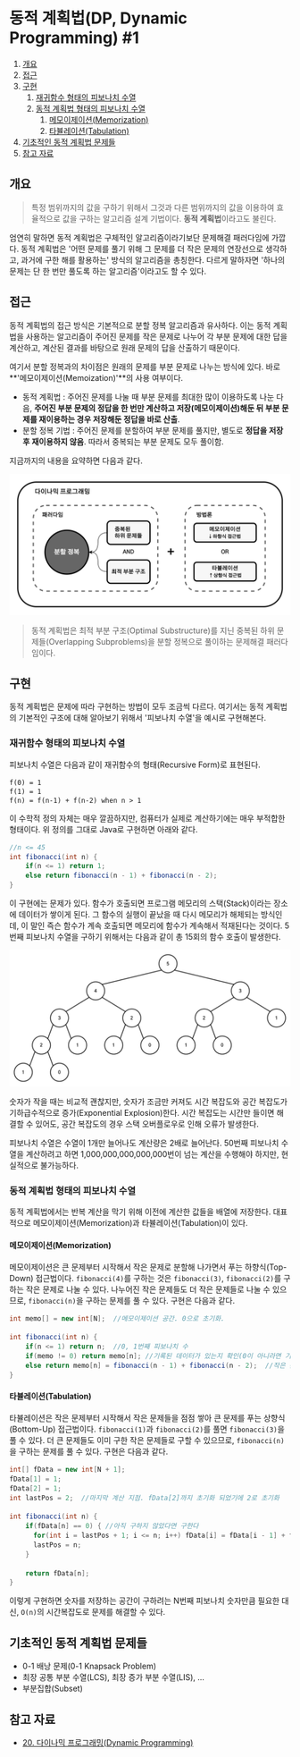 # 동적 계획법(DP, Dynamic Programming) #1

1. [개요](#개요)
2. [접근](#접근)
3. [구현](#구현)
   1. [재귀함수 형태의 피보나치 수열](#재귀함수-형태의-피보나치-수열)
   2. [동적 계획법 형태의 피보나치 수열](#동적-계획법-형태의-피보나치-수열)
      1. [메모이제이션(Memorization)](#메모이제이션memorization)
      1. [타뷸레이션(Tabulation)](#타뷸레이션tabulation)
4. [기초적인 동적 계획법 문제들](#기초적인-동적-계획법-문제들)
5. [참고 자료](#참고-자료)

## 개요

> 특정 범위까지의 값을 구하기 위해서 그것과 다른 범위까지의 값을 이용하여 효율적으로 값을 구하는 알고리즘 설계 기법이다. **동적 계획법**이라고도 불린다.

엄연히 말하면 동적 계획법은 구체적인 알고리즘이라기보단 문제해결 패러다임에 가깝다. 동적 계획법은 '어떤 문제를 풀기 위해 그 문제를 더 작은 문제의 연장선으로 생각하고, 과거에 구한 해를 활용하는' 방식의 알고리즘을 총칭한다. 다르게 말하자면 '하나의 문제는 단 한 번만 풀도록 하는 알고리즘'이라고도 할 수 있다.

## 접근

동적 계획법의 접근 방식은 기본적으로 분할 정복 알고리즘과 유사하다. 이는 동적 계획법을 사용하는 알고리즘이 주어진 문제를 작은 문제로 나누어 각 부분 문제에 대한 답을 계산하고, 계산된 결과를 바탕으로 원래 문제의 답을 산출하기 때문이다.

여기서 분할 정복과의 차이점은 원래의 문제를 부분 문제로 나누는 방식에 있다. 바로 **'메모이제이션(Memoization)'**의 사용 여부이다.

- 동적 계획법 : 주어진 문제를 나눌 때 부분 문제를 최대한 많이 이용하도록 나눈 다음, **주어진 부분 문제의 정답을 한 번만 계산하고 저장(메모이제이션)해둔 뒤 부분 문제를 재이용하는 경우 저장해둔 정답을 바로 산출**.
- 분할 정복 기법 : 주어진 문제를 분할하여 부분 문제를 풀지만, 별도로 **정답을 저장 후 재이용하지 않음**. 따라서 중복되는 부분 문제도 모두 풀이함.

지금까지의 내용을 요약하면 다음과 같다.

![Dynamic-Programming-overview-01](./images/Dynamic-Programming-01-overview.png)

> 동적 계획법은 최적 부분 구조(Optimal Substructure)를 지닌 중복된 하위 문제들(Overlapping Subproblems)을 분할 정복으로 풀이하는 문제해결 패러다임이다.

## 구현

동적 계획법은 문제에 따라 구현하는 방법이 모두 조금씩 다르다. 여기서는 동적 계획법의 기본적인 구조에 대해 알아보기 위해서 '피보나치 수열'을 예시로 구현해본다.

### 재귀함수 형태의 피보나치 수열

피보나치 수열은 다음과 같이 재귀함수의 형태(Recursive Form)로 표현된다.

```
f(0) = 1
f(1) = 1
f(n) = f(n-1) + f(n-2) when n > 1
```

이 수학적 정의 자체는 매우 깔끔하지만, 컴퓨터가 실제로 계산하기에는 매우 부적합한 형태이다. 위 정의를 그대로 Java로 구현하면 아래와 같다.

```java
//n <= 45
int fibonacci(int n) {
    if(n <= 1) return 1;
    else return fibonacci(n - 1) + fibonacci(n - 2);
}
```

이 구현에는 문제가 있다. 함수가 호출되면 프로그램 메모리의 스택(Stack)이라는 장소에 데이터가 쌓이게 된다. 그 함수의 실행이 끝났을 때 다시 메모리가 해제되는 방식인데, 이 말인 즉슨 함수가 계속 호출되면 메모리에 함수가 계속해서 적재된다는 것이다. 5번째 피보나치 수열을 구하기 위해서는 다음과 같이 총 15회의 함수 호출이 발생한다.

![Dynamic-Programming-fibonacci-01](./images/Dynamic-Programming-01-fibonacci-01.png)

숫자가 작을 때는 비교적 괜찮지만, 숫자가 조금만 커져도 시간 복잡도와 공간 복잡도가 기하급수적으로 증가(Exponential Explosion)한다. 시간 복잡도는 시간만 들이면 해결할 수 있어도, 공간 복잡도의 경우 스택 오버플로우로 인해 오류가 발생한다.

피보나치 수열은 수열이 1개만 늘어나도 계산량은 2배로 늘어난다. 50번째 피보나치 수열을 계산하려고 하면 1,000,000,000,000,000번이 넘는 계산을 수행해야 하지만, 현실적으로 불가능하다.

### 동적 계획법 형태의 피보나치 수열

동적 계획법에서는 반복 계산을 막기 위해 이전에 계산한 값들을 배열에 저장한다. 대표적으로 메모이제이션(Memorization)과 타뷸레이션(Tabulation)이 있다.

#### 메모이제이션(Memorization)

메모이제이션은 큰 문제부터 시작해서 작은 문제로 분할해 나가면서 푸는 하향식(Top-Down) 접근법이다. `fibonacci(4)`를 구하는 것은 `fibonacci(3)`, `fibonacci(2)`를 구하는 작은 문제로 나눌 수 있다. 나누어진 작은 문제들도 더 작은 문제들로 나눌 수 있으므로, `fibonacci(n)`을 구하는 문제를 풀 수 있다. 구현은 다음과 같다.

```java
int memo[] = new int[N];  //메모이제이션 공간. 0으로 초기화.

int fibonacci(int n) {
    if(n <= 1) return n;  //0, 1번째 피보나치 수
    if(memo != 0) return memo[n]; //기록된 데이터가 있는지 확인(0이 아니라면 기록된 것)
    else return memo[n] = fibonacci(n - 1) + fibonacci(n - 2);  //작은 문제로 분할
}
```

#### 타뷸레이션(Tabulation)

타뷸레이션은 작은 문제부터 시작해서 작은 문제들을 점점 쌓아 큰 문제를 푸는 상향식(Bottom-Up) 접근법이다. `fibonacci(1)`과 `fibonacci(2)`를 풀면 `fibonacci(3)`을 풀 수 있다. 더 큰 문제들도 이미 구한 작은 문제들로 구할 수 있으므로, `fibonacci(n)`을 구하는 문제를 풀 수 있다. 구현은 다음과 같다.

```java
int[] fData = new int[N + 1];
fData[1] = 1;
fData[2] = 1;
int lastPos = 2;  //마지막 계산 지점. fData[2]까지 초기화 되었기에 2로 초기화

int fibonacci(int n) {
    if(fData[n] == 0) { //아직 구하지 않았다면 구한다
      for(int i = lastPos + 1; i <= n; i++) fData[i] = fData[i - 1] + fData[i - 2];
      lastPos = n;
    }

    return fData[n];
}
```

이렇게 구현하면 숫자를 저장하는 공간이 구하려는 N번째 피보나치 숫자만큼 필요한 대신, `O(n)`의 시간복잡도로 문제를 해결할 수 있다.

## 기초적인 동적 계획법 문제들

- 0-1 배낭 문제(0-1 Knapsack Problem)
- 최장 공통 부분 수열(LCS), 최장 증가 부분 수열(LIS), ...
- 부분집합(Subset)

## 참고 자료

- [20. 다이나믹 프로그래밍(Dynamic Programming)](https://blog.naver.com/ndb796/221233570962)
